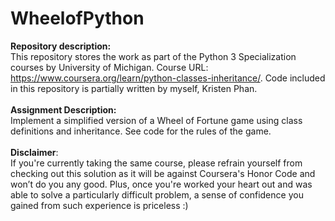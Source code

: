 # WheelofPython
__Repository description:__
<br/>
This repository stores the work as part of the Python 3 Specialization courses by University of Michigan. Course URL: https://www.coursera.org/learn/python-classes-inheritance/. Code included in this repository is partially written by myself, Kristen Phan.
<br/>
<br/>
__Assignment Description:__
<br/>
Implement a simplified version of a Wheel of Fortune game using class definitions and inheritance. See code for the rules of the game.
<br/>
<br/>
__Disclaimer__: 
<br/>
If you're currently taking the same course, please refrain yourself from checking out this solution as it will be against Coursera's Honor Code and won’t do you any good. Plus, once you're worked your heart out and was able to solve a particularly difficult problem, a sense of confidence you gained from such experience is priceless :)
